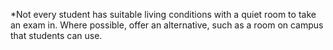 *Not every student has suitable living conditions with a quiet room to take an exam in. Where possible, offer an alternative, such as a room on campus that students can use.